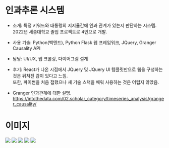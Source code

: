 # 인과추론 시스템
- 소개: 특정 키워드와 대통령의 지지율간에 인과 관계가 있는지 판단하는 시스템.  
  2022년 세종대학교 졸업 프로젝트로 4인으로 개발.  
- 사용 기술: Python(백엔드), Python Flask 웹 프레임워크, JQuery, Granger Causality API
- 담당: UI/UX, 웹 크롤링, 다이어그램 설계
- 후기: React가 나온 시점에서 JQuery 및 JQuery UI 템플릿만으로 웹을 구성하는 것은 뒤쳐진 감이 있다고 느낌.  
  또한, 파이썬을 처음 접했으나 새 기술 스택을 배워 사용하는 것은 어렵지 않았음.

- Granger 인과관계에 대한 설명.
https://intothedata.com/02.scholar_category/timeseries_analysis/granger_causality/

# 이미지

<image src=img/main.png>
<image src=img/wordcloud.png>
<image src=img/keywords_list.png>
<image src=img/select_period.png>
<image src=img/results.png>
